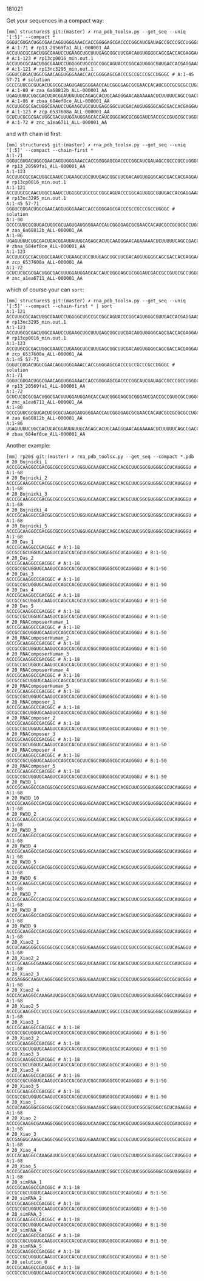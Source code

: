 181021

Get your sequences in a compact way:

    [mm] structures$ git:(master) ✗ rna_pdb_toolsx.py --get_seq --uniq '[:5]' --compact *
    GGGUCGUGACUGGCGAACAGGUGGGAAACCACCGGGGAGCGACCCCGGCAUCGAUAGCCGCCCGCCUGGGC # A:1-71 # rp13_20569fa1_ALL-000001_AA
    ACCUUGCGCGACUGGCGAAUCCUGAAGCUGCUUUGAGCGGCUUCGACAUGUGGGGCAGCGACCACGAGGAAGCGCAAGGUUUCUGGCGUCAUGCACAACGGCGCCUGCCGCUCGCCUGGGCAG # A:1-123 # rp13cp0016_min.out.1
    ACCUUGCGCAACUGGCGAAUCCUGGGGCUGCCGCCGGCAGUACCCGGCAGUGGGCGUUGACCACGAGGAAGCGCAAGGUCUCUGGCGUCAUGCACAACGACGCCUGCCGCUCGCCUGGGCA # A:1-121 # rp13nc3295_min.out.1
    GGGUCGUGACUGGCGAACAGGUGGGAAACCACCGGGGAGCGACCCGCCGCCCGCCUGGGC # A:1-45 57-71 # solution
    GCCCGUUCGCGUGACUGGCGCUAGUGAUGGGGAACCAUCGGGGAGCGCGAACCACAUCGCCGCGCGCCUGGGCUCCUCGA # A:1-80 # zaa_6a68812b_ALL-000001_AA
    UGAGUUUUCUGCGACUGACGGAUUAUUGCAGAGCACUGCAAGGGAACAGAAAAACUCUUUUUCAGCCGACCGUCUGGGCACACCUG # A:1-86 # zbaa_684ef8ce_ALL-000001_AA
    ACCUUGCGCGACUGGCGAAUCCUGAAGCUGCUUUGAGCGGCUUCGACAUGUGGGGCAGCGACCACGAGGAAGCGCAAGGUUUCUGGCGUCAUGCACAACGGCGCCUGCCGCUCGCCUGGGCAG # A:1-123 # zcp_6537608a_ALL-000001_AA
    GCUCUCGCGCGACUGGCGACUUUGGAUGGAGCACCAUCGGGGAGCGCGGGAUCGACCGCCGUGCGCCUGGGC # A:1-72 # znc_a1ea6711_ALL-000001_AA

and with chain id first:

    [mm] structures$ git:(master) ✗ rna_pdb_toolsx.py --get_seq --uniq '[:5]' --compact --chain-first *
    A:1-71         GGGUCGUGACUGGCGAACAGGUGGGAAACCACCGGGGAGCGACCCCGGCAUCGAUAGCCGCCCGCCUGGGC # rp13_20569fa1_ALL-000001_AA
    A:1-123        ACCUUGCGCGACUGGCGAAUCCUGAAGCUGCUUUGAGCGGCUUCGACAUGUGGGGCAGCGACCACGAGGAAGCGCAAGGUUUCUGGCGUCAUGCACAACGGCGCCUGCCGCUCGCCUGGGCAG # rp13cp0016_min.out.1
    A:1-121        ACCUUGCGCAACUGGCGAAUCCUGGGGCUGCCGCCGGCAGUACCCGGCAGUGGGCGUUGACCACGAGGAAGCGCAAGGUCUCUGGCGUCAUGCACAACGACGCCUGCCGCUCGCCUGGGCA # rp13nc3295_min.out.1
    A:1-45 57-71   GGGUCGUGACUGGCGAACAGGUGGGAAACCACCGGGGAGCGACCCGCCGCCCGCCUGGGC # solution
    A:1-80         GCCCGUUCGCGUGACUGGCGCUAGUGAUGGGGAACCAUCGGGGAGCGCGAACCACAUCGCCGCGCGCCUGGGCUCCUCGA # zaa_6a68812b_ALL-000001_AA
    A:1-86         UGAGUUUUCUGCGACUGACGGAUUAUUGCAGAGCACUGCAAGGGAACAGAAAAACUCUUUUUCAGCCGACCGUCUGGGCACACCUG # zbaa_684ef8ce_ALL-000001_AA
    A:1-123        ACCUUGCGCGACUGGCGAAUCCUGAAGCUGCUUUGAGCGGCUUCGACAUGUGGGGCAGCGACCACGAGGAAGCGCAAGGUUUCUGGCGUCAUGCACAACGGCGCCUGCCGCUCGCCUGGGCAG # zcp_6537608a_ALL-000001_AA
    A:1-72         GCUCUCGCGCGACUGGCGACUUUGGAUGGAGCACCAUCGGGGAGCGCGGGAUCGACCGCCGUGCGCCUGGGC # znc_a1ea6711_ALL-000001_AA

which of course your can `sort`:

    [mm] structures$ git:(master) ✗ rna_pdb_toolsx.py --get_seq --uniq '[:5]' --compact --chain-first * | sort
    A:1-121        ACCUUGCGCAACUGGCGAAUCCUGGGGCUGCCGCCGGCAGUACCCGGCAGUGGGCGUUGACCACGAGGAAGCGCAAGGUCUCUGGCGUCAUGCACAACGACGCCUGCCGCUCGCCUGGGCA # rp13nc3295_min.out.1
    A:1-123        ACCUUGCGCGACUGGCGAAUCCUGAAGCUGCUUUGAGCGGCUUCGACAUGUGGGGCAGCGACCACGAGGAAGCGCAAGGUUUCUGGCGUCAUGCACAACGGCGCCUGCCGCUCGCCUGGGCAG # rp13cp0016_min.out.1
    A:1-123        ACCUUGCGCGACUGGCGAAUCCUGAAGCUGCUUUGAGCGGCUUCGACAUGUGGGGCAGCGACCACGAGGAAGCGCAAGGUUUCUGGCGUCAUGCACAACGGCGCCUGCCGCUCGCCUGGGCAG # zcp_6537608a_ALL-000001_AA
    A:1-45 57-71   GGGUCGUGACUGGCGAACAGGUGGGAAACCACCGGGGAGCGACCCGCCGCCCGCCUGGGC # solution
    A:1-71         GGGUCGUGACUGGCGAACAGGUGGGAAACCACCGGGGAGCGACCCCGGCAUCGAUAGCCGCCCGCCUGGGC # rp13_20569fa1_ALL-000001_AA
    A:1-72         GCUCUCGCGCGACUGGCGACUUUGGAUGGAGCACCAUCGGGGAGCGCGGGAUCGACCGCCGUGCGCCUGGGC # znc_a1ea6711_ALL-000001_AA
    A:1-80         GCCCGUUCGCGUGACUGGCGCUAGUGAUGGGGAACCAUCGGGGAGCGCGAACCACAUCGCCGCGCGCCUGGGCUCCUCGA # zaa_6a68812b_ALL-000001_AA
    A:1-86         UGAGUUUUCUGCGACUGACGGAUUAUUGCAGAGCACUGCAAGGGAACAGAAAAACUCUUUUUCAGCCGACCGUCUGGGCACACCUG # zbaa_684ef8ce_ALL-000001_AA

Another example:

    [mm] rp20$ git:(master) ✗ rna_pdb_toolsx.py --get_seq --compact *.pdb
    # 20_Bujnicki_1
    ACCCGCAAGGCCGACGGCGCCGCCGCUGGUGCAAGUCCAGCCACGCUUCGGCGUGGGCGCUCAUGGGU # A:1-68
    # 20_Bujnicki_2
    ACCCGCAAGGCCGACGGCGCCGCCGCUGGUGCAAGUCCAGCCACGCUUCGGCGUGGGCGCUCAUGGGU # A:1-68
    # 20_Bujnicki_3
    ACCCGCAAGGCCGACGGCGCCGCCGCUGGUGCAAGUCCAGCCACGCUUCGGCGUGGGCGCUCAUGGGU # A:1-68
    # 20_Bujnicki_4
    ACCCGCAAGGCCGACGGCGCCGCCGCUGGUGCAAGUCCAGCCACGCUUCGGCGUGGGCGCUCAUGGGU # A:1-68
    # 20_Bujnicki_5
    ACCCGCAAGGCCGACGGCGCCGCCGCUGGUGCAAGUCCAGCCACGCUUCGGCGUGGGCGCUCAUGGGU # A:1-68
    # 20_Das_1
    ACCCGCAAGGCCGACGGC # A:1-18 GCCGCCGCUGGUGCAAGUCCAGCCACGCUUCGGCGUGGGCGCUCAUGGGU # B:1-50
    # 20_Das_2
    ACCCGCAAGGCCGACGGC # A:1-18 GCCGCCGCUGGUGCAAGUCCAGCCACGCUUCGGCGUGGGCGCUCAUGGGU # B:1-50
    # 20_Das_3
    ACCCGCAAGGCCGACGGC # A:1-18 GCCGCCGCUGGUGCAAGUCCAGCCACGCUUCGGCGUGGGCGCUCAUGGGU # B:1-50
    # 20_Das_4
    ACCCGCAAGGCCGACGGC # A:1-18 GCCGCCGCUGGUGCAAGUCCAGCCACGCUUCGGCGUGGGCGCUCAUGGGU # B:1-50
    # 20_Das_5
    ACCCGCAAGGCCGACGGC # A:1-18 GCCGCCGCUGGUGCAAGUCCAGCCACGCUUCGGCGUGGGCGCUCAUGGGU # B:1-50
    # 20_RNAComposerHuman_1
    ACCCGCAAGGCCGACGGC # A:1-18 GCCGCCGCUGGUGCAAGUCCAGCCACGCUUCGGCGUGGGCGCUCAUGGGU # B:1-50
    # 20_RNAComposerHuman_2
    ACCCGCAAGGCCGACGGC # A:1-18 GCCGCCGCUGGUGCAAGUCCAGCCACGCUUCGGCGUGGGCGCUCAUGGGU # B:1-50
    # 20_RNAComposerHuman_3
    ACCCGCAAGGCCGACGGC # A:1-18 GCCGCCGCUGGUGCAAGUCCAGCCACGCUUCGGCGUGGGCGCUCAUGGGU # B:1-50
    # 20_RNAComposerHuman_4
    ACCCGCAAGGCCGACGGC # A:1-18 GCCGCCGCUGGUGCAAGUCCAGCCACGCUUCGGCGUGGGCGCUCAUGGGU # B:1-50
    # 20_RNAComposerHuman_5
    ACCCGCAAGGCCGACGGC # A:1-18 GCCGCCGCUGGUGCAAGUCCAGCCACGCUUCGGCGUGGGCGCUCAUGGGU # B:1-50
    # 20_RNAComposer_1
    ACCCGCAAGGCCGACGGC # A:1-18 GCCGCCGCUGGUGCAAGUCCAGCCACGCUUCGGCGUGGGCGCUCAUGGGU # B:1-50
    # 20_RNAComposer_2
    ACCCGCAAGGCCGACGGC # A:1-18 GCCGCCGCUGGUGCAAGUCCAGCCACGCUUCGGCGUGGGCGCUCAUGGGU # B:1-50
    # 20_RNAComposer_3
    ACCCGCAAGGCCGACGGC # A:1-18 GCCGCCGCUGGUGCAAGUCCAGCCACGCUUCGGCGUGGGCGCUCAUGGGU # B:1-50
    # 20_RNAComposer_4
    ACCCGCAAGGCCGACGGC # A:1-18 GCCGCCGCUGGUGCAAGUCCAGCCACGCUUCGGCGUGGGCGCUCAUGGGU # B:1-50
    # 20_RNAComposer_5
    ACCCGCAAGGCCGACGGC # A:1-18 GCCGCCGCUGGUGCAAGUCCAGCCACGCUUCGGCGUGGGCGCUCAUGGGU # B:1-50
    # 20_RW3D_1
    ACCCGCAAGGCCGACGGCGCCGCCGCUGGUGCAAGUCCAGCCACGCUUCGGCGUGGGCGCUCAUGGGU # A:1-68
    # 20_RW3D_10
    ACCCGCAAGGCCGACGGCGCCGCCGCUGGUGCAAGUCCAGCCACGCUUCGGCGUGGGCGCUCAUGGGU # A:1-68
    # 20_RW3D_2
    ACCCGCAAGGCCGACGGCGCCGCCGCUGGUGCAAGUCCAGCCACGCUUCGGCGUGGGCGCUCAUGGGU # A:1-68
    # 20_RW3D_3
    ACCCGCAAGGCCGACGGCGCCGCCGCUGGUGCAAGUCCAGCCACGCUUCGGCGUGGGCGCUCAUGGGU # A:1-68
    # 20_RW3D_4
    ACCCGCAAGGCCGACGGCGCCGCCGCUGGUGCAAGUCCAGCCACGCUUCGGCGUGGGCGCUCAUGGGU # A:1-68
    # 20_RW3D_5
    ACCCGCAAGGCCGACGGCGCCGCCGCUGGUGCAAGUCCAGCCACGCUUCGGCGUGGGCGCUCAUGGGU # A:1-68
    # 20_RW3D_6
    ACCCGCAAGGCCGACGGCGCCGCCGCUGGUGCAAGUCCAGCCACGCUUCGGCGUGGGCGCUCAUGGGU # A:1-68
    # 20_RW3D_7
    ACCCGCAAGGCCGACGGCGCCGCCGCUGGUGCAAGUCCAGCCACGCUUCGGCGUGGGCGCUCAUGGGU # A:1-68
    # 20_RW3D_8
    ACCCGCAAGGCCGACGGCGCCGCCGCUGGUGCAAGUCCAGCCACGCUUCGGCGUGGGCGCUCAUGGGU # A:1-68
    # 20_RW3D_9
    ACCCGCAAGGCCGACGGCGCCGCCGCUGGUGCAAGUCCAGCCACGCUUCGGCGUGGGCGCUCAUGGGU # A:1-68
    # 20_Xiao2_1
    ACCUCAAGGGGCGGCGGCGCCCGCACCGGUGAAAGGCCGGUUCCCGUCCGGCGCGGCCGCUCAGAGGU # A:1-68
    # 20_Xiao2_2
    ACCCGCAAGGCGAAAGGCGGCGCCGCGGGUUCAAGUCCCGCAACGCUUCGGCGUUGCCGCCGAUCGGU # A:1-68
    # 20_Xiao2_3
    ACCGAGGGCAAGUCAGGCGGCGCCGCUGGUGAAAUUCCAGCUCCGCUUCGGCGGGGCCGCCGCUCGGU # A:1-68
    # 20_Xiao2_4
    ACCCACAAGGCCAAAGAUUCGGCCACGGGUUCAAGUCCCGUUCCGCUUUGGCGUGGGCGGCCAUGGGU # A:1-68
    # 20_Xiao2_5
    ACCCGCAAGGCCCUCCGCGCCGCCGCCGGUGAAAUUCCGGCCCCGCUUCGGCGGGGGCGCGUAGGGGU # A:1-68
    # 20_Xiao3_1
    ACCCGCAAGGCCGACGGC # A:1-18 GCCGCCGCUGGUGCAAGUCCAGCCACGCUUCGGCGUGGGCGCUCAUGGGU # B:1-50
    # 20_Xiao3_2
    ACCCGCAAGGCCGACGGC # A:1-18 GCCGCCGCUGGUGCAAGUCCAGCCACGCUUCGGCGUGGGCGCUCAUGGGU # B:1-50
    # 20_Xiao3_3
    ACCCGCAAGGCCGACGGC # A:1-18 GCCGCCGCUGGUGCAAGUCCAGCCACGCUUCGGCGUGGGCGCUCAUGGGU # B:1-50
    # 20_Xiao3_4
    ACCCGCAAGGCCGACGGC # A:1-18 GCCGCCGCUGGUGCAAGUCCAGCCACGCUUCGGCGUGGGCGCUCAUGGGU # B:1-50
    # 20_Xiao3_5
    ACCCGCAAGGCCGACGGC # A:1-18 GCCGCCGCUGGUGCAAGUCCAGCCACGCUUCGGCGUGGGCGCUCAUGGGU # B:1-50
    # 20_Xiao_1
    ACCUCAAGGGGCGGCGGCGCCCGCACCGGUGAAAGGCCGGUUCCCGUCCGGCGCGGCCGCUCAGAGGU # A:1-68
    # 20_Xiao_2
    ACCCGCAAGGCGAAAGGCGGCGCCGCGGGUUCAAGUCCCGCAACGCUUCGGCGUUGCCGCCGAUCGGU # A:1-68
    # 20_Xiao_3
    ACCGAGGGCAAGUCAGGCGGCGCCGCUGGUGAAAUUCCAGCUCCGCUUCGGCGGGGCCGCCGCUCGGU # A:1-68
    # 20_Xiao_4
    ACCCACAAGGCCAAAGAUUCGGCCACGGGUUCAAGUCCCGUUCCGCUUUGGCGUGGGCGGCCAUGGGU # A:1-68
    # 20_Xiao_5
    ACCCGCAAGGCCCUCCGCGCCGCCGCCGGUGAAAUUCCGGCCCCGCUUCGGCGGGGGCGCGUAGGGGU # A:1-68
    # 20_simRNA_1
    ACCCGCAAGGCCGACGGC # A:1-18 GCCGCCGCUGGUGCAAGUCCAGCCACGCUUCGGCGUGGGCGCUCAUGGGU # B:1-50
    # 20_simRNA_2
    ACCCGCAAGGCCGACGGC # A:1-18 GCCGCCGCUGGUGCAAGUCCAGCCACGCUUCGGCGUGGGCGCUCAUGGGU # B:1-50
    # 20_simRNA_3
    ACCCGCAAGGCCGACGGC # A:1-18 GCCGCCGCUGGUGCAAGUCCAGCCACGCUUCGGCGUGGGCGCUCAUGGGU # B:1-50
    # 20_simRNA_4
    ACCCGCAAGGCCGACGGC # A:1-18 GCCGCCGCUGGUGCAAGUCCAGCCACGCUUCGGCGUGGGCGCUCAUGGGU # B:1-50
    # 20_simRNA_5
    ACCCGCAAGGCCGACGGC # A:1-18 GCCGCCGCUGGUGCAAGUCCAGCCACGCUUCGGCGUGGGCGCUCAUGGGU # B:1-50
    # 20_solution_0
    ACCCGCAAGGCCGACGGC # A:1-18 GCCGCCGCUGGUGCAAGUCCAGCCACGCUUCGGCGUGGGCGCUCAUGGGU # B:1-50
